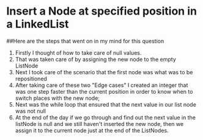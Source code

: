 # Insert a Node at specified position in a LinkedList

##Here are the steps that went on in my mind for this question
1. Firstly I thought of how to take care of null values.
2. That was taken care of by assigning the new node to the empty ListNode
3. Next I took care of the scenario that the first node was what was to be repositioned
4. After taking care of these two "Edge cases" I created an integer that was one step faster than the current position in order to know when to switch places with the new node;
5. Next was the while loop that ensured that the next value in our list node was not null
6. At the end of the day if we go through and find out the next value in the listNode is null and we still haven't inserted the new node, then we assign it to the current node just at the end of the ListNodes.

